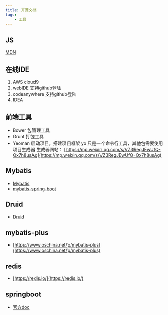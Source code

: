 ```yaml
---
title: 开源文档  
tags: 
    - 工具
---
```

## JS
[MDN](https://developer.mozilla.org/zh-CN/docs/Web/JavaScript/Reference/Global_Objects/ArrayBuffer 'MDN')
## 在线IDE
1. AWS cloud9
2. webIDE 支持github登陆
3. codeanywhere 支持github登陆
4. IDEA[](https://www.jianshu.com/p/860423508a96)
## 前端工具
- Bower 包管理工具
- Grunt 打包工具
- Yeoman 启动项目，搭建项目框架
	yo 只是一个命令行工具，其他包需要使用项目生成器
生成器网站：[]()
[https://mp.weixin.qq.com/s/VZ3RegJEwUfQ-Qx7h8usAg](https://mp.weixin.qq.com/s/VZ3RegJEwUfQ-Qx7h8usAg)
## Mybatis
- [Mybatis](http://www.mybatis.org/mybatis-3/zh/getting-started.html)
- [mybatis-spring-boot](https://github.com/mybatis/spring-boot-starter)
## Druid
- [Druid](https://github.com/alibaba/druid/tree/master/druid-spring-boot-starter)
## mybatis-plus
- [https://www.oschina.net/p/mybatis-plus](https://www.oschina.net/p/mybatis-plus)
## redis
- [https://redis.io/](https://redis.io/)
## springboot
- [官方doc](https://spring.io/projects/spring-boot)